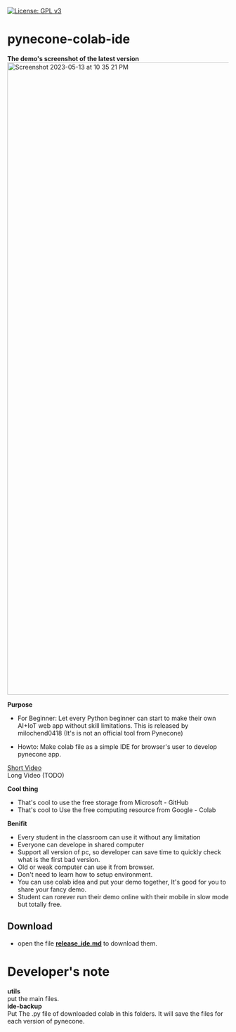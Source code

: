 [![License: GPL v3](https://img.shields.io/badge/License-GPLv3-blue.svg)](https://www.gnu.org/licenses/gpl-3.0) 

# pynecone-colab-ide
**The demo's screenshot of the latest version**   
<img width="1440" alt="Screenshot 2023-05-13 at 10 35 21 PM" src="https://github.com/milochen0418/pynecone-colab-ide/assets/12568287/63a96a33-8331-41d7-bf0a-dc582853743d">

**Purpose**   
- For Beginner: Let every Python beginner can start to make their own AI+IoT web app without skill limitations.
This is released by milochend0418 (It's is not an official tool from Pynecone)

- Howto: Make colab file as a simple IDE for browser's user to develop pynecone app.

[Short Video](https://youtu.be/j1t_-imzqz4)  
Long Video (TODO)  

**Cool thing**
- That's cool to use the free storage from Microsoft - GitHub
- That's cool to Use the free computing resource from Google - Colab  


**Benifit**   
- Every student in the classroom can use it without any limitation
- Everyone can develope in shared computer
- Support all version of pc, so developer can save time to quickly check what is the first bad version.
- Old or weak computer can use it from browser.
- Don't need to learn how to setup environment.
- You can use colab idea and put your demo together, It's good for you to share your fancy demo. 
- Student can rorever run their demo online with their mobile in slow mode but totally free.

## Download
- open the file **[release_ide.md](https://github.com/milochen0418/pynecone-colab-ide/blob/main/release_ide.md)** to download them.

# Developer's note  
**utils**   
put the main files.    
**ide-backup**    
Put The .py file of downloaded colab in this folders. It will save the files for each version of pynecone.   


